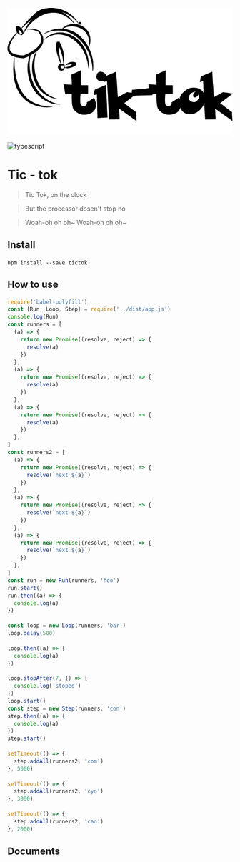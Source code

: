 ![intro](./img/intro.png)

![typescript][typescript]

[typescript]:https://img.shields.io/badge/typescript-2.6.*-blue.svg

# Tic - tok

> Tic Tok, on the clock

> But the processor dosen't stop no

> Woah-oh oh oh~ Woah-oh oh oh~

## Install
``
npm install --save tictok
``

## How to use
````javascript
require('babel-polyfill')
const {Run, Loop, Step} = require('../dist/app.js')
console.log(Run)
const runners = [
  (a) => {
    return new Promise((resolve, reject) => {
      resolve(a)
    })
  },
  (a) => {
    return new Promise((resolve, reject) => {
      resolve(a)
    })
  },
  (a) => {
    return new Promise((resolve, reject) => {
      resolve(a)
    })
  },
]
const runners2 = [
  (a) => {
    return new Promise((resolve, reject) => {
      resolve(`next ${a}`)
    })
  },
  (a) => {
    return new Promise((resolve, reject) => {
      resolve(`next ${a}`)
    })
  },
  (a) => {
    return new Promise((resolve, reject) => {
      resolve(`next ${a}`)
    })
  },
]
const run = new Run(runners, 'foo')
run.start()
run.then((a) => {
  console.log(a)
})

const loop = new Loop(runners, 'bar')
loop.delay(500)

loop.then((a) => {
  console.log(a)
})

loop.stopAfter(7, () => {
  console.log('stoped')
})
loop.start()
const step = new Step(runners, 'con')
step.then((a) => {
  console.log(a)
})
step.start()

setTimeout(() => {
  step.addAll(runners2, 'com')
}, 5000)

setTimeout(() => {
  step.addAll(runners2, 'cyn')
}, 3000)

setTimeout(() => {
  step.addAll(runners2, 'can')
}, 2000)

````

## Documents
``
``
